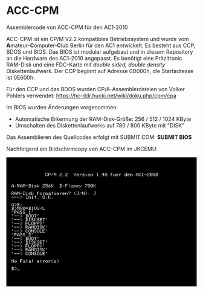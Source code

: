# ACC-CPM
Assemblercode von ACC-CPM für den AC1-2010

ACC-CPM ist ein CP/M V2.2 kompatibles Betriebssystem und wurde vom **A**mateur-**C**omputer-**C**lub Berlin für den AC1 entwickelt.
Es besteht aus CCP, BDOS und BIOS.
Das BIOS ist modular aufgebaut und in diesem Repository an die Hardware des AC1-2010 angepasst.
Es benötigt eine Präzitronic RAM-Disk und eine FDC-Karte mit *double sided, double density* Diskettenlaufwerk.
Der CCP beginnt auf Adresse 0D000h, die Startadresse ist 0E600h.

Für den CCP und das BDOS wurden CP/A-Assemblerdateien von Volker Pohlers verwendet:
https://hc-ddr.hucki.net/wiki/doku.php/cpm/cpa

Im BIOS wurden Änderungen vorgenommen:
- Automatische Erkennung der RAM-Disk-Größe: 256 / 512 / 1024 KByte
- Umschalten des Diskettenlaufwerks auf 780 / 800 KByte mit "DISK"

Das Assemblieren des Quellcodes erfolgt mit SUBMIT.COM: **SUBMIT BIOS**

Nachfolgend ein Bildschirmcopy von ACC-CPM im JKCEMU:

![Bildschirmcopy von ACC-CPM](https://github.com/friedertonn/ACC-CPM/blob/main/Fotos/ACC-CPM.png?raw=true)
